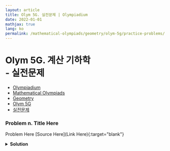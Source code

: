 ```yaml
---
layout: article
title: Olym 5G. 실전문제 | Olympiadium
date: 2022-01-01
mathjax: true
lang: ko
permalink: /mathematical-olympiads/geometry/olym-5g/practice-problems/
---
```

# Olym 5G. 계산 기하학 <br> <ssup> - 실전문제</ssup>

<ul class="breadcrumb">
	<li><a href="{{ site.baseurl }}/">Olympiadium</a></li> 
	<li><a href="{{ site.baseurl }}/mathematical-olympiads/">Mathematical Olympiads</a></li> 
	<li><a href="{{ site.baseurl }}/mathematical-olympiads/geometry/">Geometry</a></li> 
	<li><a href="{{ site.baseurl }}/mathematical-olympiads/geometry/olym-5g/">Olym 5G</a></li> 
	<li><a href="{{ site.baseurl }}/mathematical-olympiads/geometry/olym-5g/practice-problems/">실전문제</a></li>
</ul>

### Problem n. Title Here
<blueboard> Problem Here </blueboard>
[Source Here](Link Here){:target="blank"}
<pinkborder><details>
<summary><b>Solution</b></summary>
Solution Here. 
</details></pinkborder>
